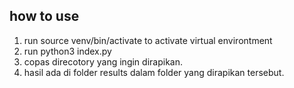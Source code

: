 

## how to use ##
1. run source venv/bin/activate to activate virtual environtment
2. run python3 index.py
3. copas direcotory yang ingin dirapikan.
4. hasil ada di folder results dalam folder yang dirapikan tersebut.
